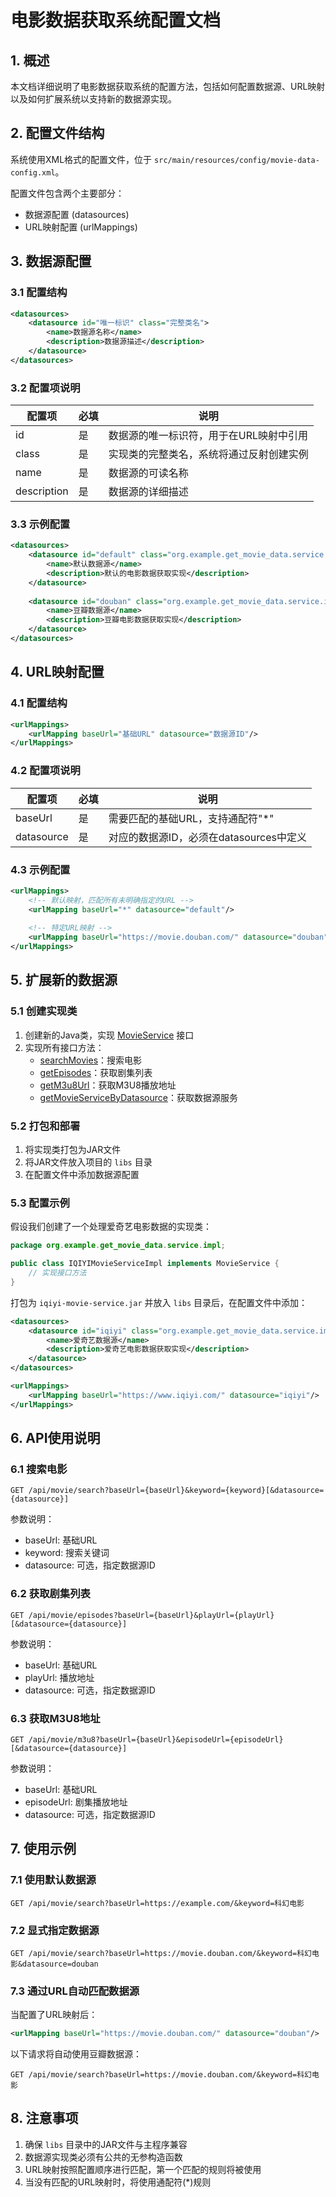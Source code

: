 # 电影数据获取系统配置文档

## 1. 概述

本文档详细说明了电影数据获取系统的配置方法，包括如何配置数据源、URL映射以及如何扩展系统以支持新的数据源实现。

## 2. 配置文件结构

系统使用XML格式的配置文件，位于 `src/main/resources/config/movie-data-config.xml`。

配置文件包含两个主要部分：
- 数据源配置 (datasources)
- URL映射配置 (urlMappings)

## 3. 数据源配置

### 3.1 配置结构

```xml
<datasources>
    <datasource id="唯一标识" class="完整类名">
        <name>数据源名称</name>
        <description>数据源描述</description>
    </datasource>
</datasources>
```

### 3.2 配置项说明

| 配置项 | 必填 | 说明 |
|--------|------|------|
| id | 是 | 数据源的唯一标识符，用于在URL映射中引用 |
| class | 是 | 实现类的完整类名，系统将通过反射创建实例 |
| name | 是 | 数据源的可读名称 |
| description | 是 | 数据源的详细描述 |

### 3.3 示例配置

```xml
<datasources>
    <datasource id="default" class="org.example.get_movie_data.service.impl.MovieServiceImpl">
        <name>默认数据源</name>
        <description>默认的电影数据获取实现</description>
    </datasource>
    
    <datasource id="douban" class="org.example.get_movie_data.service.impl.DoubanMovieServiceImpl">
        <name>豆瓣数据源</name>
        <description>豆瓣电影数据获取实现</description>
    </datasource>
</datasources>
```

## 4. URL映射配置

### 4.1 配置结构

```xml
<urlMappings>
    <urlMapping baseUrl="基础URL" datasource="数据源ID"/>
</urlMappings>
```

### 4.2 配置项说明

| 配置项 | 必填 | 说明 |
|--------|------|------|
| baseUrl | 是 | 需要匹配的基础URL，支持通配符"*" |
| datasource | 是 | 对应的数据源ID，必须在datasources中定义 |

### 4.3 示例配置

```xml
<urlMappings>
    <!-- 默认映射，匹配所有未明确指定的URL -->
    <urlMapping baseUrl="*" datasource="default"/>
    
    <!-- 特定URL映射 -->
    <urlMapping baseUrl="https://movie.douban.com/" datasource="douban"/>
</urlMappings>
```

## 5. 扩展新的数据源

### 5.1 创建实现类

1. 创建新的Java类，实现 [MovieService](file:///C:/Users/Administrator/Desktop/%E5%BF%83%E7%90%86%E6%B5%8B%E8%AF%84web/get_movie_data/src/main/java/org/example/get_movie_data/service/MovieService.java#L9-L47) 接口
2. 实现所有接口方法：
   - [searchMovies](file:///C:/Users/Administrator/Desktop/%E5%BF%83%E7%90%86%E6%B5%8B%E8%AF%84web/get_movie_data/src/main/java/org/example/get_movie_data/service/MovieService.java#L17-L22)：搜索电影
   - [getEpisodes](file:///C:/Users/Administrator/Desktop/%E5%BF%83%E7%90%86%E6%B5%8B%E8%AF%84web/get_movie_data/src/main/java/org/example/get_movie_data/service/MovieService.java#L28-L33)：获取剧集列表
   - [getM3u8Url](file:///C:/Users/Administrator/Desktop/%E5%BF%83%E7%90%86%E6%B5%8B%E8%AF%84web/get_movie_data/src/main/java/org/example/get_movie_data/service/MovieService.java#L39-L43)：获取M3U8播放地址
   - [getMovieServiceByDatasource](file:///C:/Users/Administrator/Desktop/%E5%BF%83%E7%90%86%E6%B5%8B%E8%AF%84web/get_movie_data/src/main/java/org/example/get_movie_data/service/MovieService.java#L41-L46)：获取数据源服务

### 5.2 打包和部署

1. 将实现类打包为JAR文件
2. 将JAR文件放入项目的 `libs` 目录
3. 在配置文件中添加数据源配置

### 5.3 配置示例

假设我们创建了一个处理爱奇艺电影数据的实现类：

```java
package org.example.get_movie_data.service.impl;

public class IQIYIMovieServiceImpl implements MovieService {
    // 实现接口方法
}
```

打包为 `iqiyi-movie-service.jar` 并放入 `libs` 目录后，在配置文件中添加：

```xml
<datasources>
    <datasource id="iqiyi" class="org.example.get_movie_data.service.impl.IQIYIMovieServiceImpl">
        <name>爱奇艺数据源</name>
        <description>爱奇艺电影数据获取实现</description>
    </datasource>
</datasources>

<urlMappings>
    <urlMapping baseUrl="https://www.iqiyi.com/" datasource="iqiyi"/>
</urlMappings>
```

## 6. API使用说明

### 6.1 搜索电影

```
GET /api/movie/search?baseUrl={baseUrl}&keyword={keyword}[&datasource={datasource}]
```

参数说明：
- baseUrl: 基础URL
- keyword: 搜索关键词
- datasource: 可选，指定数据源ID

### 6.2 获取剧集列表

```
GET /api/movie/episodes?baseUrl={baseUrl}&playUrl={playUrl}[&datasource={datasource}]
```

参数说明：
- baseUrl: 基础URL
- playUrl: 播放地址
- datasource: 可选，指定数据源ID

### 6.3 获取M3U8地址

```
GET /api/movie/m3u8?baseUrl={baseUrl}&episodeUrl={episodeUrl}[&datasource={datasource}]
```

参数说明：
- baseUrl: 基础URL
- episodeUrl: 剧集播放地址
- datasource: 可选，指定数据源ID

## 7. 使用示例

### 7.1 使用默认数据源

```
GET /api/movie/search?baseUrl=https://example.com/&keyword=科幻电影
```

### 7.2 显式指定数据源

```
GET /api/movie/search?baseUrl=https://movie.douban.com/&keyword=科幻电影&datasource=douban
```

### 7.3 通过URL自动匹配数据源

当配置了URL映射后：
```xml
<urlMapping baseUrl="https://movie.douban.com/" datasource="douban"/>
```

以下请求将自动使用豆瓣数据源：

```
GET /api/movie/search?baseUrl=https://movie.douban.com/&keyword=科幻电影
```

## 8. 注意事项

1. 确保 `libs` 目录中的JAR文件与主程序兼容
2. 数据源实现类必须有公共的无参构造函数
3. URL映射按照配置顺序进行匹配，第一个匹配的规则将被使用
4. 当没有匹配的URL映射时，将使用通配符(*)规则
